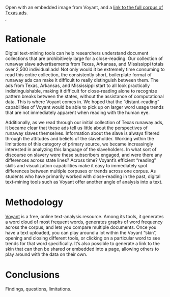 Open with an embedded image from Voyant, and a [link to the full corpus of Texas ads](http://voyant-tools.org/?corpus=1398028124350.4052&stopList=stop.en.taporware.txt).

<iframe width="0" height="0" src="http://voyant-tools.org/?corpus=1398028124350.4052&stopList=stop.en.taporware.txt"></iframe>

# Rationale

Digital text-mining tools can help researchers understand document collections that are prohibitively large for a close-reading. Our collection of runaway slave advertisements from Texas, Arkansas, and Mississippi totals over 2,500 individual ads! Not only would it be extremely time consuming to read this entire collection, the consistently short, boilerplate format of runaway ads can make it difficult to really distinguish between them. The ads from Texas, Arkansas, and Mississippi start to all look practically indistinguishable, making it difficult for close-reading alone to recognize pattern breaks between the states, without the assistance of computational data. This is where Voyant comes in. We hoped that the “distant-reading” capabilities of Voyant would be able to pick up on larger word usage trends that are not immediately apparent when reading with the human eye.

Additionally, as we read through our initial collection of Texas runaway ads, it became clear that these ads tell us little about the perspectives of runaway slaves themselves. Information about the slave is always filtered through the attitudes and beliefs of the slaveholder. Working within the limitations of this category of primary source, we became increasingly interested in analyzing this language of the slaveholders. In what sort of discourse on slavery were these subscribers engaged, and were there any differences across state lines? Across time? Voyant’s efficient “reading” skills and visualization capabilities make it easy to immediately spot differences between multiple corpuses or trends across one corpus. As students who have primarily worked with close-reading in the past, digital text-mining tools such as Voyant offer another angle of analysis into a text.

# Methodology

[Voyant](http://voyant-tools.org/) is a free, online text-analysis resource. Among its tools, it generates a word cloud of most frequent words, generates graphs of word frequency across the corpus, and lets you compare multiple documents. Once you have a text uploaded, you can play around a lot within the Voyant “skin”, opening and closing different tools, or clicking on a particular word to see trends for that word specifically. It’s also possible to generate a link to the skin that can then be shared or embedded into a page, allowing others to play around with the data on their own.

# Conclusions

Findings, questions, limitations.
